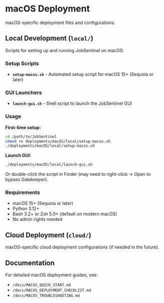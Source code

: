 # macOS Deployment

macOS-specific deployment files and configurations.

## Local Development (`local/`)

Scripts for setting up and running JobSentinel on macOS:

### Setup Scripts
- **`setup-macos.sh`** - Automated setup script for macOS 15+ (Sequoia or later)

### GUI Launchers
- **`launch-gui.sh`** - Shell script to launch the JobSentinel GUI

### Usage

**First-time setup:**
```bash
cd /path/to/JobSentinel
chmod +x deployments/macOS/local/setup-macos.sh
./deployments/macOS/local/setup-macos.sh
```

**Launch GUI:**
```bash
./deployments/macOS/local/launch-gui.sh
```

Or double-click the script in Finder (may need to right-click → Open to bypass Gatekeeper).

### Requirements
- macOS 15+ (Sequoia or later)
- Python 3.12+
- Bash 3.2+ or Zsh 5.0+ (default on modern macOS)
- No admin rights needed

## Cloud Deployment (`cloud/`)

macOS-specific cloud deployment configurations (if needed in the future).

## Documentation

For detailed macOS deployment guides, see:
- `/docs/MACOS_QUICK_START.md`
- `/docs/MACOS_DEPLOYMENT_CHECKLIST.md`
- `/docs/MACOS_TROUBLESHOOTING.md`
